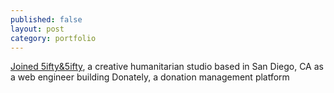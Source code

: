 ```yaml
---
published: false
layout: post
category: portfolio
---
```


[Joined 5ifty&5ifty](/portfolio/fifty), a creative humanitarian studio based in San Diego, CA as a web engineer building Donately, a donation management platform

<!--more-->